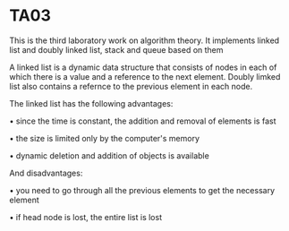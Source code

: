 # TA03
This is the third laboratory work on algorithm theory. It implements linked list and doubly linked list, stack and queue based on them

A linked list is a dynamic data structure that consists of nodes in each of which there is a value 
and a reference to the next element.
Doubly limked list also contains a refernce to the previous element in each node. 

The linked list has the following advantages: 

• since the time is constant, the addition and removal of elements is fast 

• the size is limited only by the computer's memory 

• dynamic deletion and addition of objects is available

And disadvantages:

• you need to go through all the previous elements to get the necessary element

• if head node is lost, the entire list is lost


